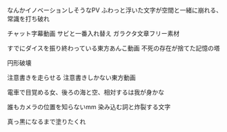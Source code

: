 なんかイノベーションしそうなPV
ふわっと浮いた文字が空間と一緒に崩れる、常識を打ち破れ

チャット字幕動画
サビと一番入れ替え
ガラクタ文章フリー素材

すでにダイスを振り終わっている東方あんこ動画
不死の存在が捨てた記憶の塔

円形破壊

注意書きを走らせる
注意書きしかない東方動画

電車で目覚める女、後ろの海と空、相対するは我が身かな

誰もカメラの位置を知らないmm
染み込む詞と炸裂する文字

真っ黒になるまで塗りたくれ